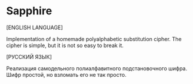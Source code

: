 # Sapphire

[ENGLISH LANGUAGE]

Implementation of a homemade polyalphabetic substitution cipher. The cipher is simple, but it is not so easy to break it.

[РУССКИЙ ЯЗЫК]

Реализация самодельного полиалфавитного подстановочного шифра. Шифр простой, но взломать его не так просто.
